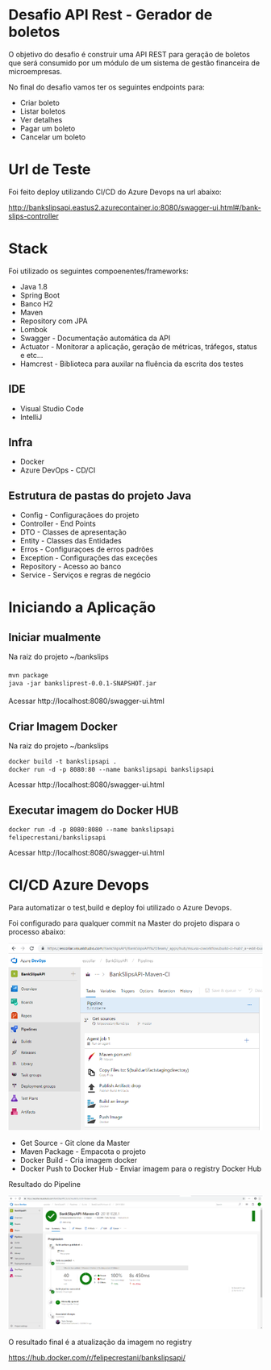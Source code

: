 
# Desafio API Rest - Gerador de boletos

O objetivo do desafio é construir uma API REST para geração de boletos que será consumido por  um módulo de um sistema de gestão financeira de microempresas.

No final do desafio vamos ter os seguintes endpoints para:  
- Criar boleto   
- Listar boletos  
- Ver detalhes  
- Pagar um boleto  
- Cancelar um boleto

# Url de Teste

Foi feito deploy utilizando CI/CD do Azure Devops na url abaixo:

http://bankslipsapi.eastus2.azurecontainer.io:8080/swagger-ui.html#/bank-slips-controller

# Stack

Foi utilizado os seguintes compoenentes/frameworks:

- Java 1.8
- Spring Boot
- Banco H2
- Maven
- Repository com JPA
- Lombok
- Swagger - Documentação automática da API
- Actuator - Monitorar a aplicação, geração de métricas, tráfegos, status e etc...
- Hamcrest - Biblioteca para auxilar na fluência da escrita dos testes

## IDE

- Visual Studio Code
- IntelliJ

## Infra
- Docker
- Azure DevOps - CD/CI


## Estrutura de pastas do projeto Java

- Config - Configuraçãoes do projeto
- Controller - End Points
- DTO - Classes de apresentação
- Entity - Classes das Entidades
- Erros - Configuraçoes de erros padrões
- Exception - Configurações das exceções
- Repository - Acesso ao banco
- Service - Serviços e regras de negócio

# Iniciando a Aplicação

## Iniciar mualmente

Na raiz do projeto ~/bankslips

####
    mvn package
    java -jar banksliprest-0.0.1-SNAPSHOT.jar
####

Acessar http://localhost:8080/swagger-ui.html

## Criar Imagem Docker

Na raiz do projeto ~/bankslips


    docker build -t bankslipsapi .
    docker run -d -p 8080:80 --name bankslipsapi bankslipsapi


Acessar http://localhost:8080/swagger-ui.html

## Executar imagem do Docker HUB

    docker run -d -p 8080:8080 --name bankslipsapi felipecrestani/bankslipsapi


Acessar http://localhost:8080/swagger-ui.html

# CI/CD Azure Devops

Para automatizar o test,build e deploy foi utilizado o Azure Devops.

Foi configurado para qualquer commit na Master do projeto dispara o processo abaixo:

![Processo de Build](https://github.com/felipecrestani/BankSlips/blob/master/assets/Test%20Build%20Docker%20Push.png?raw=true)

- Get Source - Git clone da Master
- Maven Package - Empacota o projeto
- Docker Build - Cria imagem docker
- Docker Push to Docker Hub - Enviar  imagem para o registry Docker Hub

Resultado do Pipeline

![Resultado do Pipeline](https://github.com/felipecrestani/BankSlips/blob/master/assets/CDCI.png?raw=true)

O resultado final é a atualização da imagem no registry 

https://hub.docker.com/r/felipecrestani/bankslipsapi/


 




